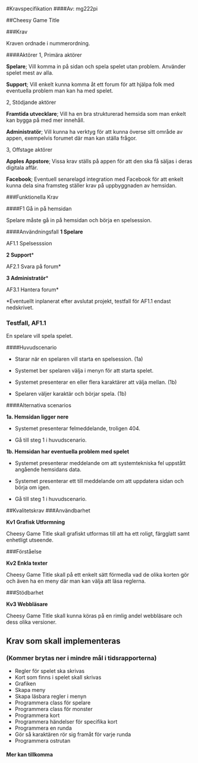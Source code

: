 #Kravspecifikation
####Av: mg222pi

##Cheesy Game Title

###Krav

Kraven ordnade i nummerordning.

####Aktörer
1, Primära aktörer

**Spelare**; Vill komma in på sidan och spela spelet utan problem. Använder spelet mest av alla.

**Support**; Vill enkelt kunna komma åt ett forum för att hjälpa folk med eventuella problem man kan ha med spelet.

2, Stödjande aktörer

**Framtida utvecklare**; Vill ha en bra strukturerad hemsida som man enkelt kan bygga på med mer innehåll.

**Administratör**; Vill kunna ha verktyg för att kunna överse sitt område av appen, exempelvis forumet där man kan ställa frågor.

3, Offstage aktörer

**Apples Appstore**; Vissa krav ställs på appen för att den ska få säljas i deras digitala affär.

**Facebook**; Eventuell senarelagd integration med Facebook för att enkelt kunna dela sina framsteg ställer krav på uppbyggnaden av hemsidan.

###Funktionella Krav

####F1 Gå in på hemsidan

Spelare måste gå in på hemsidan och börja en spelsession.

####Användningsfall
**1 Spelare**

AF1.1 Spelsesssion

**2 Support***

AF2.1 Svara på forum*

**3 Administratör***

AF3.1 Hantera forum*

*Eventuellt inplanerat efter avslutat projekt, testfall för AF1.1 endast nedskrivet.

### Testfall, AF1.1

En spelare vill spela spelet.

####Huvudscenario

- Starar när en spelaren vill starta en spelsession. (1a)

- Systemet ber spelaren välja i menyn för att starta spelet.

- Systemet presenterar en eller flera karaktärer att välja mellan. (1b)

- Spelaren väljer karaktär och börjar spela. (1b)


####Alternativa scenarios

**1a. Hemsidan ligger nere**

- Systemet presenterar felmeddelande, troligen 404.

- Gå till steg 1 i huvudscenario.


**1b. Hemsidan har eventuella problem med spelet**

- Systemet presenterar meddelande om att systemtekniska fel uppstått angående hemsidans data.

- Systemet presenterar ett till meddelande om att uppdatera sidan och börja om igen.

- Gå till steg 1 i huvudscenario.


##Kvalitetskrav
###Användbarhet

**Kv1 Grafisk Utformning**

Cheesy Game Title skall grafiskt utformas till att ha ett roligt, färgglatt samt enhetligt utseende.

###Förståelse

**Kv2 Enkla texter**

Cheesy Game Title skall på ett enkelt sätt förmedla vad de olika korten gör och även ha en meny där man kan
välja att läsa reglerna.

###Stödbarhet

**Kv3 Webbläsare**

Cheesy Game Title skall kunna köras på en rimlig andel webbläsare och dess olika versioner.


## Krav som skall implementeras
### (Kommer brytas ner i mindre mål i tidsrapporterna)

- Regler för spelet ska skrivas
- Kort som finns i spelet skall skrivas
- Grafiken
- Skapa meny
- Skapa läsbara regler i menyn
- Programmera class för spelare
- Programmera class för monster
- Programmera kort
- Programmera händelser för specifika kort
- Programmera en runda
- Gör så karaktären rör sig framåt för varje runda
- Programmera ostrutan

#### Mer kan tillkomma
